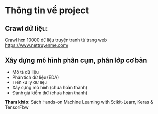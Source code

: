 # Thông tin về project 
## Crawl dữ liệu:
Crawl hơn 10000 dữ liệu truyện tranh từ trang web https://www.nettruyenme.com/
## Xây dựng mô hình phân cụm, phân lớp cơ bản
* Mô tả dữ liệu
* Phân tích dữ liệu (EDA)
* Tiền xử lý dữ liệu
* Xây dựng mô hình (chưa hoàn thành)
* Đánh giá kiểm thử (chưa hoàn thành)


**Tham khảo:** Sách Hands-on Machine Learning with Scikit-Learn, Keras & TensorFlow

